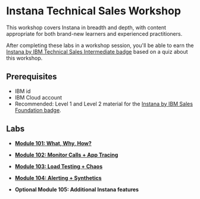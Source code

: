 # Instana Technical Sales Workshop

This workshop covers Instana in breadth and depth, with content appropriate for both brand-new learners and experienced practitioners.

After completing these labs in a workshop session, you'll be able to earn the [Instana by IBM Technical Sales Intermediate badge](https://www.credly.com/org/ibm/badge/instana-by-ibm-technical-sales-intermediate) based on a quiz about this workshop.

## Prerequisites

- IBM id
- IBM Cloud account
- Recommended: Level 1 and Level 2 material for the [Instana by IBM Sales Foundation badge](https://www.credly.com/org/ibm/badge/instana-by-ibm-sales-foundation).

## Labs

- **[Module 101: What, Why, How?](101.md)**

- **[Module 102: Monitor Calls + App Tracing](102.md)**

- **[Module 103: Load Testing + Chaos](103.md)**

- **[Module 104: Alerting + Synthetics](104.md)**

- **Optional Module 105: Additional Instana features**
